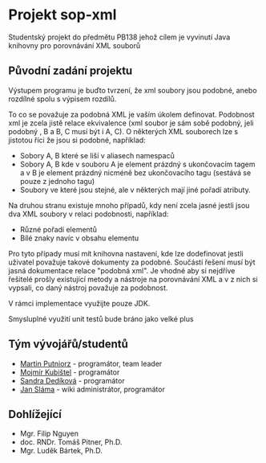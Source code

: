 # Projekt sop-xml #

Studentský projekt do předmětu PB138 jehož cílem je vyvinutí Java knihovny pro porovnávání XML souborů

## Původní zadání projektu ##

Výstupem programu je buďto tvrzení, že xml soubory jsou podobné, anebo rozdílné spolu s výpisem rozdílů.

To co se považuje za podobná XML je vaším úkolem definovat. Podobnost xml je zcela jistě relace ekvivalence (xml soubor je sám sobě podobný, jeli podobný , B a B, C musí být i A, C). O některých XML souborech lze s jistotou říci že jsou si podobné, například:
  * Sobory A, B které se liší v aliasech namespaců
  * Sobory A, B kde v souboru A je element prázdný s ukončovacím tagem a v B je element prázdný nicméně bez ukončovacího tagu (sestává se pouze z jednoho tagu)
  * Soubory ve které jsou stejné, ale v některých mají jiné pořadí atributy.

Na druhou stranu existuje mnoho případů, kdy není zcela jasné jestli jsou dva XML soubory v relaci podobnosti, například:
  * Různé pořadí elementů
  * Bílé znaky navíc v obsahu elementu

Pro tyto případy musí mít knihovna nastavení, kde lze dodefinovat jestli uživatel považuje takové dokumenty za podobné.
Součástí řešení musí být jasná dokumentace relace "podobná xml". Je vhodné aby si nejdříve řešitelé prošly existující metody a nástroje na porovnávání XML a v z nich si vypsali, co daný nástroj považuje za podobnost.

V rámci implementace využijte pouze JDK.

Smysluplné využití unit testů bude bráno jako velké plus

## Tým vývojářů/studentů ##
  * [Martin Putniorz](http://code.google.com/p/sop-xml/wiki/MartinPutniorz)  - programátor, team leader
  * [Mojmír Kubištel](http://code.google.com/p/sop-xml/wiki/MojmirKubistel)  - programátor
  * [Sandra Dedíková](http://code.google.com/p/sop-xml/wiki/SandraDedikova)  - programátor
  * [Jan Sláma](http://code.google.com/p/sop-xml/wiki/JanSlama)  - wiki administrátor, programátor

## Dohlížející ##
  * Mgr. Filip Nguyen
  * doc. RNDr. Tomáš Pitner, Ph.D.
  * Mgr. Luděk Bártek, Ph.D.
